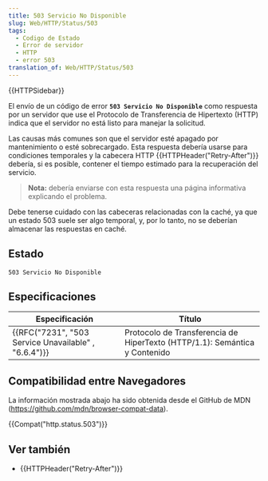 ```yaml
---
title: 503 Servicio No Disponible
slug: Web/HTTP/Status/503
tags:
  - Codigo de Estado
  - Error de servidor
  - HTTP
  - error 503
translation_of: Web/HTTP/Status/503
---
```


{{HTTPSidebar}}

El envío de un código de error **`503 Servicio No Disponible`** como respuesta por un servidor que use el Protocolo de Transferencia de Hipertexto (HTTP) indica que el servidor no está listo para manejar la solicitud.

Las causas más comunes son que el servidor esté apagado por mantenimiento o esté sobrecargado. Esta respuesta debería usarse para condiciones temporales y la cabecera HTTP {{HTTPHeader("Retry-After")}} debería, si es posible, contener el tiempo estimado para la recuperación del servicio.

> **Nota:** debería enviarse con esta respuesta una página informativa explicando el problema.

Debe tenerse cuidado con las cabeceras relacionadas con la caché, ya que un estado 503 suele ser algo temporal, y, por lo tanto, no se deberían almacenar las respuestas en caché.

## Estado

```
503 Servicio No Disponible
```

## Especificaciones

| Especificación                                                       | Título                                                                     |
| -------------------------------------------------------------------- | -------------------------------------------------------------------------- |
| {{RFC("7231", "503 Service Unavailable" , "6.6.4")}} | Protocolo de Transferencia de HiperTexto (HTTP/1.1): Semántica y Contenido |

## Compatibilidad entre Navegadores

La información mostrada abajo ha sido obtenida desde el GitHub de MDN (<https://github.com/mdn/browser-compat-data>).

{{Compat("http.status.503")}}

## Ver también

- {{HTTPHeader("Retry-After")}}
